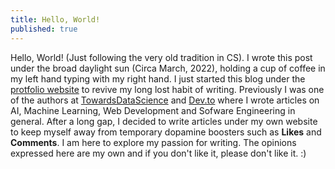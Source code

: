 ```yaml
---
title: Hello, World!
published: true
---
```


Hello, World! (Just following the very old tradition in CS). I wrote this post under the broad daylight sun (Circa March, 2022), holding a cup of coffee in my left hand typing with my right hand. I just started this blog under the [protfolio website](https://Narasimha1997.github.io) to revive my long lost habit of writing. Previously I was one of the authors at [TowardsDataScience](https://medium.com/@narasimhaprasannahn) and [Dev.to](https://dev.to/narasimha1997) where I wrote articles on AI, Machine Learning, Web Development and Sofware Engineering in general. After a long gap, I decided to write articles under my own website to keep myself away from temporary dopamine boosters such as **Likes** and **Comments**. I am here to explore my passion for writing. The opinions expressed here are my own and if you don't like it, please don't like it. :)